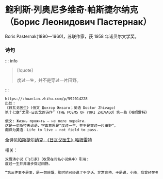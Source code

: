 # 鲍利斯·列奥尼多维奇·帕斯捷尔纳克（Борис Леонидович Пастернак）

Boris Pasternak(1890—1960)，苏联作家，获 1958 年诺贝尔文学奖。

### 诗句

::: info

> [!quote]
>
> 度过一生，并不是穿过一片田野。

:::

```markdown
https://zhuanlan.zhihu.com/p/592014228
出处：
《日瓦戈医生》(俄文 Доктор Живаго；英语 Doctor Zhivago)
第十七章“尤里·日瓦戈的诗作”（THE POEMS OF YURI ZHIVAGO）第一篇《哈姆雷特》

俄文: Жизнь прожить — не поле перейти.
这是一句斯拉夫谚语，字面意思是“度过一生，并不是穿过一片田野”，
翻译为英语：Life to live — not field to pass.
```

全诗见[帕斯捷尔纳克-《日瓦戈医生》哈姆雷特](../post/pasternak-1957.md)

相关：

```markdown
双雪涛小说《飞行家》（收录在同名小说集中）引用:
度过一生并非漫步穿过田野。

“第三件事不是事，是一句感慨，那时他已经说了不少话，非常疲倦，于是说，小峰，我曾经在书上看过一句话，今天才深有体会。我说，爸，什么话？他说，度过一生并非漫步穿过田野，忘了这话是谁说的，现在突然想起，觉得很有道理，很想念躺在房檐上看书的时候，有机会你也可以试试。说完就闭上眼睛睡着了，再没清醒过来”
```
